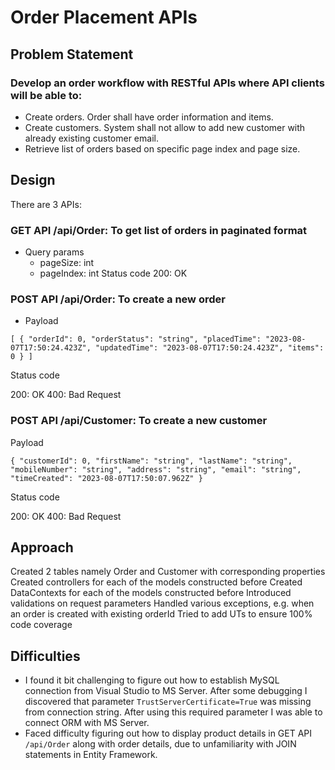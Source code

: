 # Order Placement APIs

## Problem Statement

### Develop an order workflow with RESTful APIs where API clients will be able to:
- Create orders. Order shall have order information and items.
- Create customers. System shall not allow to add new customer with already existing customer email.
- Retrieve list of orders based on specific page index and page size.

## Design

There are 3 APIs:

### GET API /api/Order: To get list of orders in paginated format

- Query params
	- pageSize: int
	- pageIndex: int
Status code
200: OK

### POST API /api/Order: To create a new order

- Payload
```
[ { "orderId": 0, "orderStatus": "string", "placedTime": "2023-08-07T17:50:24.423Z", "updatedTime": "2023-08-07T17:50:24.423Z", "items": 0 } ]
```
Status code

200: OK
400: Bad Request
	
### POST API /api/Customer: To create a new customer

Payload
```
{ "customerId": 0, "firstName": "string", "lastName": "string", "mobileNumber": "string", "address": "string", "email": "string", "timeCreated": "2023-08-07T17:50:07.962Z" }
```
Status code

200: OK
400: Bad Request

## Approach

Created 2 tables namely Order and Customer with corresponding properties
Created controllers for each of the models constructed before
Created DataContexts for each of the models constructed before
Introduced validations on request parameters
Handled various exceptions, e.g. when an order is created with existing orderId
Tried to add UTs to ensure 100% code coverage

## Difficulties

- I found it bit challenging to figure out how to establish MySQL connection from Visual Studio to MS Server. After some debugging I discovered that parameter `TrustServerCertificate=True` was missing from connection string. After using this required parameter I was able to connect ORM with MS Server.
- Faced difficulty figuring out how to display product details in GET API `/api/Order` along with order details, due to unfamiliarity with JOIN statements in Entity Framework.

